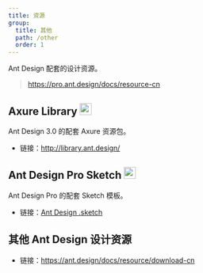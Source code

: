 ```yaml
---
title: 资源
group:
  title: 其他
  path: /other
  order: 1
---
```


Ant Design 配套的设计资源。

> https://pro.ant.design/docs/resource-cn

## Axure Library <img  class="icon" src="https://zos.alipayobjects.com/rmsportal/qXrCHrsuyrINSeerFOerLcTTFZiEzHAJ.png" width="24" />

Ant Design 3.0 的配套 Axure 资源包。

- 链接：http://library.ant.design/

## Ant Design Pro Sketch <img class="icon" src="https://zos.alipayobjects.com/rmsportal/vfxJzCLqZxehgquvQNqX.png" width="24" />

Ant Design Pro 的配套 Sketch 模板。

- 链接：[Ant Design .sketch](https://github.com/ant-design/ant-design/releases/download/resource/Ant.Design.Pro.sketch)

## 其他 Ant Design 设计资源

- 链接：https://ant.design/docs/resource/download-cn
